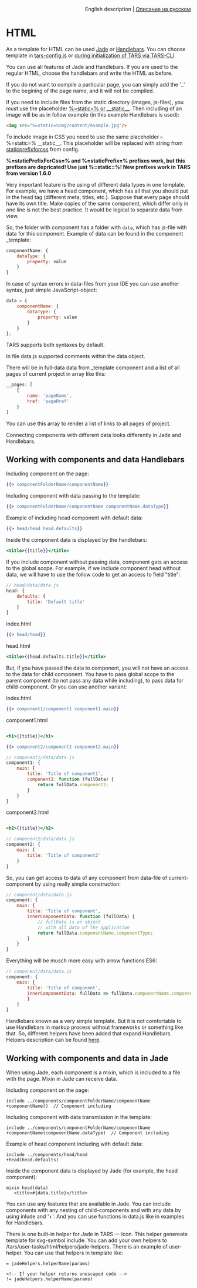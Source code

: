 <p align="right">
English description | <a href="../ru/html-processing.md">Описание на русском</a>
</p>

# HTML

As a template for HTML can be used [Jade](http://jade-lang.com) or [Handlebars](http://handlebarsjs.com). You can choose template in [tars-config.js](options.md#templater) or [during initialization of TARS via TARS-CLI](https://github.com/tars/tars-cli/blob/master/docs/en/commands.md#tars-init).

You can use all features of Jade and Handlebars. If you are used to the regular HTML, choose the handlebars and write the HTML as before.

If you do not want to compile a particular page, you can simply add the '_' to the begining of the page name, and it will not be compiled.

If you need to include files from the static directory (images, js-files), you must use the placeholder [%=static=% or \_\_static\_\_](options.md#staticprefix). Then including of an image will be as in follow example (in this example Handlebars is used):

```html
<img src="%=static=%img/content/example.jpg"/>
```

To include image in CSS you need to use the same placeholder – %=static=% \_\_static\_\_. This placeholder will be replaced with string from [staticprefixforcss](options.md#staticprefixforcss) from config.

**%=staticPrefixForCss=% and %=staticPrefix=% prefixes work, but this prefixes are depricated! Use just %=static=%! New prefixes work in TARS from version 1.6.0**

Very important feature is the using of different data types in one template. For example, we have a head component, which has all that you should put in the head tag (different meta, titles, etc.). Suppose that every page should have its own title. Make copies of the same component, which differ only in one line is not the best practice. It would be logical to separate data from view.

So, the folder with component has a folder with `data`, which has js-file with data for this component. 
Example of data can be found in the component _template:

```js
componentName: {
    dataType: {
        property: value
    }
}
```

In case of syntax errors in data-files from your IDE  you can use another syntax, just simple JavaScript-object:

```javascript
data = {
    componentName: {
        dataType: {
            property: value
        }
    }
};
```

TARS supports both syntaxes by default.

In file data.js supported comments within the data object.

There will be in full-data data from _template component and a list of all pages of current project in array like this:

```javascript
__pages: [
    {
        name: 'pageName',
        href: 'pageHref'
    }
]
```

You can use this array to render a list of links to all pages of project.

Connecting components with different data looks differently in Jade and Handlebars.

## Working with components and data Handlebars

Including component on the page:

```handlebars
{{> componentFolderName/componentName}}
```

Including component with data passing to the template:

```handlebars
{{> componentFolderName/componentName componentName.dataType}}
```

Example of including head component with default data:

```handlebars
{{> head/head head.defaults}}
```

Inside the component data is displayed by the handlebars:

```handlebars
<title>{{title}}</title>
```

If you include component without passing data, component gets an access to the global scope. For example, if we include component head without data, we will have to use the follow code to get an access to field "title":

```javascript
// head/data/data.js
head: {
    defaults: {
        title: 'Default title'
    }
}
```

index.html
```handlebars
{{> head/head}}
```

head.html
```handlebars
<title>{{head.defaults.title}}</title>
```

But, if you have passed the data to component, you will not have an access to the data for child component. You have to pass global scope to the parent component (to not pass any data while including), to pass data for child-component. Or you can use another variant:

index.html
```handlebars
{{> component1/component1 component1.main}}
```

component1.html
```handlebars

<h1>{{title}}</h1>

{{> component2/component2 component2.main}}
```

```javascript
// component1/data/data.js
component1: {
    main: {
        title: 'Title of component1',
        component2: function (fullData) {
            return fullData.component2;
        }
    }
}
```

component2.html
```handlebars

<h2>{{title}}</h2>
```

```javascript
// component2/data/data.js
component2: {
    main: {
        title: 'Title of component2'
    }
}
```

So, you can get access to data of any component from data-file of current-component by using really simple construction:

```javascript
// component/data/data.js
component: {
    main: {
        title: 'Title of component',
        innerComponentData: function (fullData) {
            // fullData is an object 
            // with all data of the application
            return fullData.componentName.componentType;
        }
    }
}
```

Everything will be musch more easy with arrow functions ES6:

```javascript
// component/data/data.js
component: {
    main: {
        title: 'Title of component',
        innerComponentData: fullData => fullData.componentName.componentType
        }
    }
}
```

Handlebars known as a very simple template. But it is not comfortable to use Handlebars in markup process without frameworks or something like that. So, different helpers have been added that expand Handlebars.<br/>
Helpers description can be found [here](handlebars-helpers.md).


## Working with components and data in Jade

When using Jade, each component is a mixin, which is included to a file with the page. Mixin in Jade can receive data.

Including component on the page:

```jade
include ../components/componentFolderName/componentName
+componentName()  // Component including
```

Including component with data transmission in the template:

```jade
include ../components/componentFolderName/componentName
+componentName(componentName.dataType)  // Component including
```

Example of head component including with default data:

```jade
include ../components/head/head
+head(head.defaults)
```

Inside the component data is displayed by Jade (for example, the head component):

```jade
mixin head(data)
   <title>#{data.title}</title>
```

You can use any features that are available in Jade. You can include components with any nesting of child-components and with any data by using inlude and '+'. And you can use functions in data.js like in examples for Handlebars.

There is one built-in helper for Jade in TARS — Icon. This helper genereate template for svg-symbol include. You can add your own helpers to /tars/user-tasks/html/helpers/jade-helpers. There is an example of user-helper. You can use that helpers in template like:

```jade
= jadeHelpers.helperName(params)

<!-- If your helper returns unescaped code -->
!= jadeHelpers.helperName(params)
```
